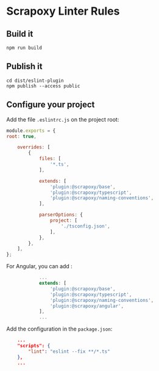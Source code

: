 # Scrapoxy Linter Rules

## Build it

```shell
npm run build
```

## Publish it

```shell
cd dist/eslint-plugin
npm publish --access public
```

## Configure your project

Add the file `.eslintrc.js` on the project root:

```js
module.exports = {
root: true,

    overrides: [
        {
            files: [
                '*.ts',
            ],

            extends: [
                'plugin:@scrapoxy/base',
                'plugin:@scrapoxy/typescript',
                'plugin:@scrapoxy/naming-conventions',
            ],

            parserOptions: {
                project: [
                    './tsconfig.json',
                ],
            },
        },
    ],
};
```

For Angular, you can add :
```js
            ...
            extends: [
                'plugin:@scrapoxy/base',
                'plugin:@scrapoxy/typescript',
                'plugin:@scrapoxy/naming-conventions',
                'plugin:@scrapoxy/angular',
            ],
            ...
```

Add the configuration in the `package.json`:
```json
    ...
    "scripts": {
        "lint": "eslint --fix **/*.ts"
    },
    ...
```
